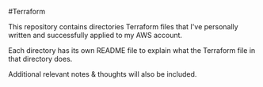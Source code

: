 #Terraform

This repository contains directories Terraform files that I've personally written and successfully applied to my AWS account.

Each directory has its own README file to explain what the Terraform file in that directory does.

Additional relevant notes & thoughts will also be included.
